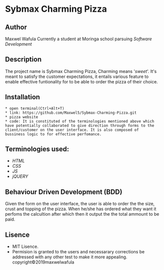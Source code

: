 # Sybmax Charming Pizza

## Author
Maxwel Wafula
Currently a student at Moringa school parsuing *Software Development*

## Description
 The project name is Sybmax Charming Pizza, Charming means '*sweet*'. It's meant to satisfy the customer expectations, it entails various feature to enable effective funtionality for to be able to order the pizza of their choice.

## Installation

    * open terminal(Ctrl+Alt+T)
    * link: https://github.com/Maxwel5/Sybmax-Charming-Pizza.git   
    * pizza website
    * code: It is constituted of the terminologies mentioned above which have potentially collaborated to give direction through forms to the client/customer on the user interface. It is also composed of bussiness logic to for effective perfomance.

## Terminologies used:
* *HTML*
* *CSS*
* *JS*
* *jQUERY*

## Behaviour Driven Development (BDD)
Given the form on the user interface, the user is able to order the the size, crust and topping of the pizza. When he/she has ordered what they want it perfoms the calcultion after which then it output the the total ammount to be paid.

## Lisence
* MIT Lisence.
* Permision is granted to the users and necessarary corrections be addressed with any other test to make it more appealing. 
copyright&copy;2019maxwelwafula

